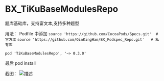 # BX_TiKuBaseModulesRepo
题库基础库，支持富文本,支持多种题型

用法：
 Podfile 中添加 
 `source 'https://github.com/CocoaPods/Specs.git'  # 官方库`
 `source 'https://github.com/QinKingHan/BX_Podspec_Repo.git'   # 私有库`
 
 `pod 'TiKuBaseModulesRepo', '~> 0.3.0'`
  

最后 pod install


截图：
![描述](https://upload-images.jianshu.io/upload_images/999346-aa982d2407f32990.gif?imageMogr2/auto-orient/strip|imageView2/2/w/448/format/webp)
